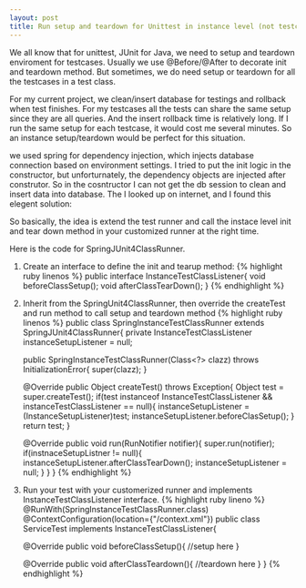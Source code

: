 ```yaml
---
layout: post
title: Run setup and teardown for Unittest in instance level (not testcase level).
---
```

We all know that for unittest, JUnit for Java, we need to setup and teardown enviroment for testcases. Usually we use @Before/@After to decorate init and teardown method.
But sometimes, we do need setup or teardown for all the testcases in a test class.

For my current project, we clean/insert database for testings and rollback when test finishes. For my testcases all the tests can share the same setup since they are all queries.
And the insert rollback time is relatively long. If I run the same setup for each testcase, it would cost me several minutes. So an instance setup/teardown would be perfect for this situation.

we used spring for dependency injection, which injects database connection based on environment settings. I tried to put the init logic in the constructor, but unforturnately, the dependency objects are injected after construtor. So in the cosntructor I can not get the db session to clean and insert
data into database. The I looked up on internet, and I found this elegent solution:

So basically, the idea is extend the test runner and call the instace level init and tear down method in your customized runner at the right time.

Here is the code for SpringJUnit4ClassRunner.

1. Create an interface to define the init and tearup method:
{% highlight ruby linenos %}
public interface InstanceTestClassListener{
    void beforeClassSetup();
    void afterClassTearDown();
}
{% endhighlight %}

2. Inherit from the SpringUnit4ClassRunner, then override the createTest and run method to call setup and teardown method
{% highlight ruby linenos %}
public class SpringInstanceTestClassRunner extends SpringJUnit4ClassRunner{
    private InstanceTestClassListener instanceSetupListener = null;
    
    public SpringInstanceTestClassRunner(Class<?> clazz) throws InitializationError{
        super(clazz);
    }
    
    @Override
    public Object createTest() throws Exception{
        Object test = super.createTest();
        if(test instanceof InstanceTestClassListener && instanceTestClassListener == null){
            instanceSetupListener = (InstanceSetupListener)test;
            instanceSetupListener.beforeClasSetup();
        }
        return test;
    }
    
    @Override
    public void run(RunNotifier notifier){
        super.run(notifier);
        if(instnaceSetupListner != null){
            instanceSetupListener.afterClassTearDown();
            instanceSetupListener = null;
        }
    }
}
{% endhighlight %}

3. Run your test with your customerized runner and implements InstanceTestClassListener interface.
{% highlight ruby lineno %}
@RunWith(SpringInstanceTestClassRunner.class)
@ContextConfiguration(location={"/context.xml"})
public class ServiceTest implements InstanceTestClassListener{
    
    @Override
    public void beforeClassSetup(){
        //setup here
    }
    
    @Override
    public void afterClassTeardown(){
        //teardown here
    }
}
{% endhighlight %}




